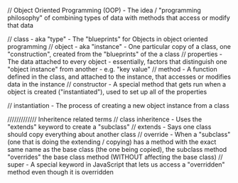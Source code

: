 // Object Oriented Programming (OOP) - The idea / "programming philosophy" of combining types of data with methods that access or modify that data

// class - aka "type" - The "blueprints" for Objects in object oriented programming
// object - aka "instance" - One particular copy of a class, one "construction", created from the "blueprints" of the a class
// properties - The data attached to every object - essentially, factors that distinguish one "object instance" from another - e.g. "key value"
// method - A function defined in the class, and attached to the instance, that accesses or modifies data in the instance
// constructor - A special method that gets run when a object is created ("instantiated"), used to set up all of the properties

// instantiation - The process of creating a new object instance from a class


///////////// Inheritence related terms
// class inheritence - Uses the "extends" keyword to create a "subclass"
// extends - Says one class should copy everything about another class
// override - When a "subclass" (one that is doing the extending / copying) has a method with the exact same name as the base class (the one being copied), the subclass method "overrides" the base class method (WITHOUT affecting the base class)
// super - A special keyword in JavaScript that lets us access a "overridden" method even though it is overridden
